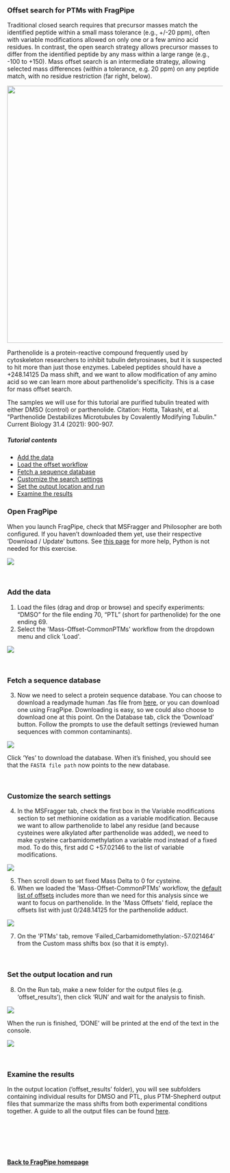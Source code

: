 ### Offset search for PTMs with FragPipe
Traditional closed search requires that precursor masses match the identified peptide within a small mass tolerance (e.g., +/-20 ppm), often with variable modifications allowed on only one or a few amino acid residues. In contrast, the open search strategy allows precursor masses to differ from the identified peptide by any mass within a large range (e.g., -100 to +150). Mass offset search is an intermediate strategy, allowing selected mass differences (within a tolerance, e.g. 20 ppm) on any peptide match, with no residue restriction (far right, below).

<img src="https://raw.githubusercontent.com/Nesvilab/MSFragger/master/images/closed-open-offset_search.png" width="600px" align="middle"/>

Parthenolide is a protein-reactive compound frequently used by cytoskeleton researchers to inhibit tubulin detyrosinases, but it is suspected to hit more than just those enzymes. Labeled peptides should have a +248.14125 Da mass shift, and we want to allow modification of any amino acid so we can learn more about parthenolide's specificity. This is a case for mass offset search.

The samples we will use for this tutorial are purified tubulin treated with either DMSO (control) or parthenolide. Citation: Hotta, Takashi, et al. "Parthenolide Destabilizes Microtubules by Covalently Modifying Tubulin." Current Biology 31.4 (2021): 900-907.



##### Tutorial contents
* [Add the data](https://fragpipe.nesvilab.org/docs/tutorial_offset.html#add-the-data)
* [Load the offset workflow](https://fragpipe.nesvilab.org/docs/tutorial_offset.html#load-the-offset-workflow)
* [Fetch a sequence database](https://fragpipe.nesvilab.org/docs/tutorial_offset.html#fetch-a-sequence-database)
* [Customize the search settings](https://fragpipe.nesvilab.org/docs/tutorial_offset.html#customize-the-search-settings)
* [Set the output location and run](https://fragpipe.nesvilab.org/docs/tutorial_offset.html#set-the-output-location-and-run)
* [Examine the results](https://fragpipe.nesvilab.org/docs/tutorial_offset.html#examine-the-results)


### Open FragPipe
When you launch FragPipe, check that MSFragger and Philosopher are both configured. If you haven’t downloaded them yet, use their respective ‘Download / Update’ buttons. See [this page](https://fragpipe.nesvilab.org/docs/tutorial_setup_fragpipe.html) for more help, Python is not needed for this exercise.

![](https://raw.githubusercontent.com/Nesvilab/MSFragger/master/images/lfq-config.PNG)

<br>

### Add the data
1. Load the files (drag and drop or browse) and specify experiments: “DMSO” for the file ending 70, “PTL” (short for parthenolide) for the one ending 69.
2. Select the 'Mass-Offset-CommonPTMs' workflow from the dropdown menu and click 'Load'.

![](https://raw.githubusercontent.com/Nesvilab/MSFragger/master/images/offset-workflow.png)

<br>

### Fetch a sequence database
3. Now we need to select a protein sequence database. You can choose to download a readymade human .fas file from [here](https://www.dropbox.com/s/v8tlkwu96f3txfj/2021-05-07-decoys-reviewed-contam-UP000005640.fas?dl=0), or you can download one using FragPipe. Downloading is easy, so we could also choose to download one at this point. On the Database tab, click the ‘Download’ button. Follow the prompts to use the default settings (reviewed human sequences with common contaminants).

![](https://raw.githubusercontent.com/Nesvilab/MSFragger/master/images/lfq-databaseoptions.png)

Click ‘Yes’ to download the database. When it’s finished, you should see that the `FASTA file path` now points to the new database.


<br>

### Customize the search settings
4. In the MSFragger tab, check the first box in the Variable modifications section to set methionine oxidation as a variable modification. Because we want to allow parthenolide to label any residue (and because cysteines were alkylated after parthenolide was added), we need to make cysteine carbamidomethylation a variable mod instead of a fixed mod. To do this, first add C +57.02146 to the list of variable modifications.

![](https://raw.githubusercontent.com/Nesvilab/MSFragger/master/images/offset-search.png)

5. Then scroll down to set fixed Mass Delta to 0 for cysteine.
6. When we loaded the 'Mass-Offset-CommonPTMs' workflow, the [default list of offsets](https://msfragger.nesvilab.org/common_mass_offsets.html) includes more than we need for this analysis since we want to focus on parthenolide. In the 'Mass Offsets' field, replace the offsets list with just 0/248.14125 for the parthenolide adduct.

![](https://raw.githubusercontent.com/Nesvilab/MSFragger/master/images/offset-database1.png)

7. On the 'PTMs' tab, remove ‘Failed_Carbamidomethylation:-57.021464’ from the Custom mass shifts box (so that it is empty).

<br>

### Set the output location and run
8. On the Run tab, make a new folder for the output files (e.g. ‘offset_results’), then click ‘RUN’ and wait for the analysis to finish.

![](https://raw.githubusercontent.com/Nesvilab/MSFragger/master/images/open-run.png)


When the run is finished, ‘DONE’ will be printed at the end of the text in the console.

![](https://raw.githubusercontent.com/Nesvilab/MSFragger/master/images/tmt-2plexes-done.png)

<br>

### Examine the results
In the output location (‘offset_results’ folder), you will see subfolders containing individual results for DMSO and PTL, plus PTM-Shepherd output files that summarize the mass shifts from both experimental conditions together. A guide to all the output files can be found [here](https://fragpipe.nesvilab.org/docs/tutorial_fragpipe_outputs.html).

<br>
<br>
<br>
<br>

#### [Back to FragPipe homepage](https://fragpipe.nesvilab.org/)
